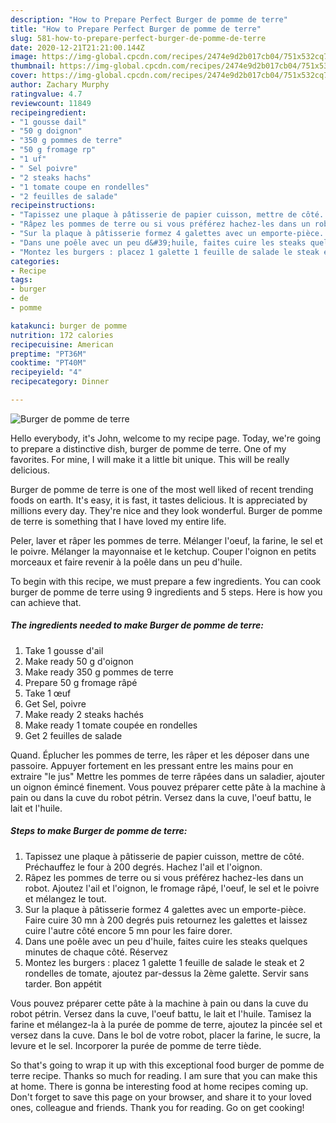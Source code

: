 ```yaml
---
description: "How to Prepare Perfect Burger de pomme de terre"
title: "How to Prepare Perfect Burger de pomme de terre"
slug: 581-how-to-prepare-perfect-burger-de-pomme-de-terre
date: 2020-12-21T21:21:00.144Z
image: https://img-global.cpcdn.com/recipes/2474e9d2b017cb04/751x532cq70/burger-de-pomme-de-terre-photo-principale-de-la-recette.jpg
thumbnail: https://img-global.cpcdn.com/recipes/2474e9d2b017cb04/751x532cq70/burger-de-pomme-de-terre-photo-principale-de-la-recette.jpg
cover: https://img-global.cpcdn.com/recipes/2474e9d2b017cb04/751x532cq70/burger-de-pomme-de-terre-photo-principale-de-la-recette.jpg
author: Zachary Murphy
ratingvalue: 4.7
reviewcount: 11849
recipeingredient:
- "1 gousse dail"
- "50 g doignon"
- "350 g pommes de terre"
- "50 g fromage rp"
- "1 uf"
- " Sel poivre"
- "2 steaks hachs"
- "1 tomate coupe en rondelles"
- "2 feuilles de salade"
recipeinstructions:
- "Tapissez une plaque à pâtisserie de papier cuisson, mettre de côté. Préchauffez le four à 200 degrés. Hachez l&#39;ail et l&#39;oignon."
- "Râpez les pommes de terre ou si vous préférez hachez-les dans un robot. Ajoutez l&#39;ail et l&#39;oignon, le fromage râpé, l&#39;oeuf, le sel et le poivre et mélangez le tout."
- "Sur la plaque à pâtisserie formez 4 galettes avec un emporte-pièce. Faire cuire 30 mn à 200 degrés puis retournez les galettes et laissez cuire l&#39;autre côté encore 5 mn pour les faire dorer."
- "Dans une poêle avec un peu d&#39;huile, faites cuire les steaks quelques minutes de chaque côté. Réservez"
- "Montez les burgers : placez 1 galette 1 feuille de salade le steak et 2 rondelles de tomate, ajoutez par-dessus la 2ème galette. Servir sans tarder. Bon appétit"
categories:
- Recipe
tags:
- burger
- de
- pomme

katakunci: burger de pomme 
nutrition: 172 calories
recipecuisine: American
preptime: "PT36M"
cooktime: "PT40M"
recipeyield: "4"
recipecategory: Dinner

---
```



![Burger de pomme de terre](https://img-global.cpcdn.com/recipes/2474e9d2b017cb04/751x532cq70/burger-de-pomme-de-terre-photo-principale-de-la-recette.jpg)

Hello everybody, it's John, welcome to my recipe page. Today, we're going to prepare a distinctive dish, burger de pomme de terre. One of my favorites. For mine, I will make it a little bit unique. This will be really delicious.

Burger de pomme de terre is one of the most well liked of recent trending foods on earth. It's easy, it is fast, it tastes delicious. It is appreciated by millions every day. They're nice and they look wonderful. Burger de pomme de terre is something that I have loved my entire life.

Peler, laver et râper les pommes de terre. Mélanger l&#39;oeuf, la farine, le sel et le poivre. Mélanger la mayonnaise et le ketchup. Couper l&#39;oignon en petits morceaux et faire revenir à la poêle dans un peu d&#39;huile.


To begin with this recipe, we must prepare a few ingredients. You can cook burger de pomme de terre using 9 ingredients and 5 steps. Here is how you can achieve that.

<!--inarticleads1-->

##### The ingredients needed to make Burger de pomme de terre:

1. Take 1 gousse d&#39;ail
1. Make ready 50 g d&#39;oignon
1. Make ready 350 g pommes de terre
1. Prepare 50 g fromage râpé
1. Take 1 œuf
1. Get  Sel, poivre
1. Make ready 2 steaks hachés
1. Make ready 1 tomate coupée en rondelles
1. Get 2 feuilles de salade


Quand. Éplucher les pommes de terre, les râper et les déposer dans une passoire. Appuyer fortement en les pressant entre les mains pour en extraire &#34;le jus&#34; Mettre les pommes de terre râpées dans un saladier, ajouter un oignon émincé finement. Vous pouvez préparer cette pâte à la machine à pain ou dans la cuve du robot pétrin. Versez dans la cuve, l&#39;oeuf battu, le lait et l&#39;huile. 

<!--inarticleads2-->

##### Steps to make Burger de pomme de terre:

1. Tapissez une plaque à pâtisserie de papier cuisson, mettre de côté. Préchauffez le four à 200 degrés. Hachez l&#39;ail et l&#39;oignon.
1. Râpez les pommes de terre ou si vous préférez hachez-les dans un robot. Ajoutez l&#39;ail et l&#39;oignon, le fromage râpé, l&#39;oeuf, le sel et le poivre et mélangez le tout.
1. Sur la plaque à pâtisserie formez 4 galettes avec un emporte-pièce. Faire cuire 30 mn à 200 degrés puis retournez les galettes et laissez cuire l&#39;autre côté encore 5 mn pour les faire dorer.
1. Dans une poêle avec un peu d&#39;huile, faites cuire les steaks quelques minutes de chaque côté. Réservez
1. Montez les burgers : placez 1 galette 1 feuille de salade le steak et 2 rondelles de tomate, ajoutez par-dessus la 2ème galette. Servir sans tarder. Bon appétit


Vous pouvez préparer cette pâte à la machine à pain ou dans la cuve du robot pétrin. Versez dans la cuve, l&#39;oeuf battu, le lait et l&#39;huile. Tamisez la farine et mélangez-la à la purée de pomme de terre, ajoutez la pincée sel et versez dans la cuve. Dans le bol de votre robot, placer la farine, le sucre, la levure et le sel. Incorporer la purée de pomme de terre tiède. 

So that's going to wrap it up with this exceptional food burger de pomme de terre recipe. Thanks so much for reading. I am sure that you can make this at home. There is gonna be interesting food at home recipes coming up. Don't forget to save this page on your browser, and share it to your loved ones, colleague and friends. Thank you for reading. Go on get cooking!
